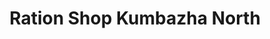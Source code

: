 ---
title: "Ration Shop Kumbazha North"
url: /mylapra-pathanamthitta/ration-shop-kumbazha-north/
shop: Lebensmittel
---